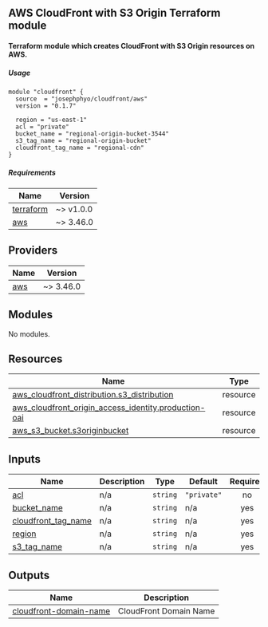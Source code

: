 ## AWS CloudFront with S3 Origin Terraform module
#### Terraform module which creates CloudFront with S3 Origin resources on AWS.

##### Usage

```
module "cloudfront" {
  source  = "josephphyo/cloudfront/aws"
  version = "0.1.7"

  region = "us-east-1"
  acl = "private"
  bucket_name = "regional-origin-bucket-3544"
  s3_tag_name = "regional-origin-bucket"
  cloudfront_tag_name = "regional-cdn"
}
```

##### Requirements

| Name | Version |
|------|---------|
| <a name="requirement_terraform"></a> [terraform](#requirement\_terraform) | ~> v1.0.0 |
| <a name="requirement_aws"></a> [aws](#requirement\_aws) | ~> 3.46.0 |

## Providers

| Name | Version |
|------|---------|
| <a name="provider_aws"></a> [aws](#provider\_aws) | ~> 3.46.0 |

## Modules

No modules.

## Resources

| Name | Type |
|------|------|
| [aws_cloudfront_distribution.s3_distribution](https://registry.terraform.io/providers/hashicorp/aws/latest/docs/resources/cloudfront_distribution) | resource |
| [aws_cloudfront_origin_access_identity.production-oai](https://registry.terraform.io/providers/hashicorp/aws/latest/docs/resources/cloudfront_origin_access_identity) | resource |
| [aws_s3_bucket.s3originbucket](https://registry.terraform.io/providers/hashicorp/aws/latest/docs/resources/s3_bucket) | resource |

## Inputs

| Name | Description | Type | Default | Required |
|------|-------------|------|---------|:--------:|
| <a name="input_acl"></a> [acl](#input\_acl) | n/a | `string` | `"private"` | no |
| <a name="input_bucket_name"></a> [bucket\_name](#input\_bucket\_name) | n/a | `string` | n/a | yes |
| <a name="input_cloudfront_tag_name"></a> [cloudfront\_tag\_name](#input\_cloudfront\_tag\_name) | n/a | `string` | n/a | yes |
| <a name="input_region"></a> [region](#input\_region) | n/a | `string` | n/a | yes |
| <a name="input_s3_tag_name"></a> [s3\_tag\_name](#input\_s3\_tag\_name) | n/a | `string` | n/a | yes |

## Outputs

| Name | Description |
|------|-------------|
| <a name="output_cloudfront-domain-name"></a> [cloudfront-domain-name](#output\_cloudfront-domain-name) | CloudFront Domain Name |
